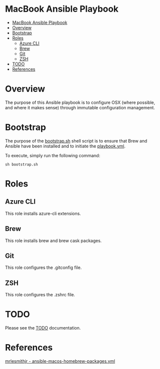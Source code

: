 # MacBook Ansible Playbook

- [MacBook Ansible Playbook](#macbook-ansible-playbook)
- [Overview](#overview)
- [Bootstrap](#bootstrap)
- [Roles](#roles)
  * [Azure CLI](#azure-cli)
  * [Brew](#brew)
  * [Git](#git)
  * [ZSH](#zsh)
- [TODO](#todo)
- [References](#references)

# Overview

The purpose of this Ansible playbook is to configure OSX (where possible, and where it makes sense) through immutable
configuration management.

# Bootstrap

The purpose of the [bootstrap.sh](./bootstrap.sh) shell script is to ensure that Brew and Ansible have been installed
and to initiate the [playbook.yml](./playbook.yml).

To execute, simply run the following command:

```commandline
sh bootstrap.sh
```

# Roles

## Azure CLI

This role installs azure-cli extensions.

## Brew

This role installs brew and brew cask packages.

## Git

This role configures the .gitconfig file.

## ZSH

This role configures the .zshrc file.

# TODO

Please see the [TODO](./docs/TODO.md) documentation.

# References

[mrlesmithjr - ansible-macos-homebrew-packages.yml](https://gist.github.com/mrlesmithjr/f3c15fdd53020a71f55c2032b8be2eda)
